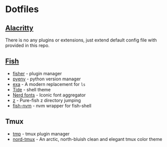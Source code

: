 # Dotfiles

## [Alacritty](https://github.com/alacritty/alacritty)

There is no any plugins or extensions, just extend default config file with provided in this repo.

## [Fish](https://fishshell.com/)

- [fisher](https://github.com/jorgebucaran/fisher) - plugin manager
- [pyenv](https://github.com/pyenv/pyenv) - python version manager
- [exa](https://github.com/ogham/exa) - A modern replacement for `ls`
- [Tide](https://github.com/IlanCosman/tide) - shell theme
- [Nerd fonts](https://github.com/ryanoasis/nerd-fonts) - Iconic font aggregator
- [z](https://github.com/jethrokuan/z) - Pure-fish z directory jumping
- [fish-nvm](https://github.com/FabioAntunes/fish-nvm) - nvm wrapper for fish-shell

## Tmux

- [tmp](https://github.com/tmux-plugins/tpm) - tmux plugin manager
- [nord-tmux](https://github.com/arcticicestudio/nord-tmux) - An arctic, north-bluish clean and elegant tmux color theme